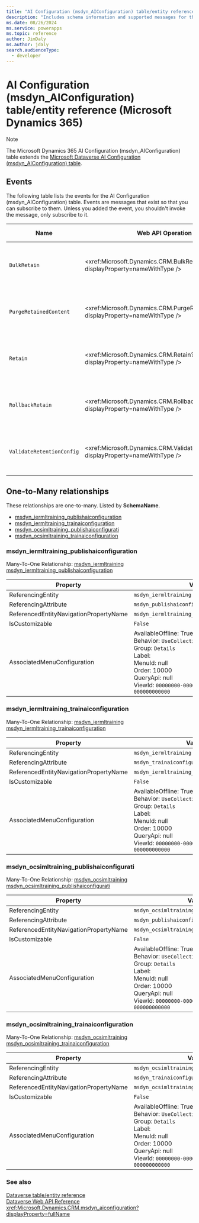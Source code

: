 ```yaml
---
title: "AI Configuration (msdyn_AIConfiguration) table/entity reference (Microsoft Dynamics 365)"
description: "Includes schema information and supported messages for the AI Configuration (msdyn_AIConfiguration) table/entity with Microsoft Dynamics 365."
ms.date: 08/26/2024
ms.service: powerapps
ms.topic: reference
author: JimDaly
ms.author: jdaly
search.audienceType: 
  - developer
---
```


# AI Configuration (msdyn_AIConfiguration) table/entity reference (Microsoft Dynamics 365)



> [!NOTE]
> The Microsoft Dynamics 365 AI Configuration (msdyn_AIConfiguration) table extends the [Microsoft Dataverse AI Configuration (msdyn_AIConfiguration) table](/power-apps/developer/data-platform/reference/entities/msdyn_aiconfiguration).


## Events

The following table lists the events for the AI Configuration (msdyn_AIConfiguration) table.
Events are messages that exist so that you can subscribe to them. Unless you added the event, you shouldn't invoke the message, only subscribe to it.

|Name|Web API Operation |SDK for .NET |
| ---- | ----- |----- |
| `BulkRetain`|<xref:Microsoft.Dynamics.CRM.BulkRetain?displayProperty=nameWithType /> |[Learn to use messages with the SDK for .NET](/power-apps/developer/data-platform/org-service/use-messages)|
| `PurgeRetainedContent`|<xref:Microsoft.Dynamics.CRM.PurgeRetainedContent?displayProperty=nameWithType /> |[Learn to use messages with the SDK for .NET](/power-apps/developer/data-platform/org-service/use-messages)|
| `Retain`|<xref:Microsoft.Dynamics.CRM.Retain?displayProperty=nameWithType /> |[Learn to use messages with the SDK for .NET](/power-apps/developer/data-platform/org-service/use-messages)|
| `RollbackRetain`|<xref:Microsoft.Dynamics.CRM.RollbackRetain?displayProperty=nameWithType /> |[Learn to use messages with the SDK for .NET](/power-apps/developer/data-platform/org-service/use-messages)|
| `ValidateRetentionConfig`|<xref:Microsoft.Dynamics.CRM.ValidateRetentionConfig?displayProperty=nameWithType /> |[Learn to use messages with the SDK for .NET](/power-apps/developer/data-platform/org-service/use-messages)|



## One-to-Many relationships

These relationships are one-to-many. Listed by **SchemaName**.

- [msdyn_iermltraining_publishaiconfiguration](#BKMK_msdyn_iermltraining_publishaiconfiguration)
- [msdyn_iermltraining_trainaiconfiguration](#BKMK_msdyn_iermltraining_trainaiconfiguration)
- [msdyn_ocsimltraining_publishaiconfigurati](#BKMK_msdyn_ocsimltraining_publishaiconfigurati)
- [msdyn_ocsimltraining_trainaiconfiguration](#BKMK_msdyn_ocsimltraining_trainaiconfiguration)

### <a name="BKMK_msdyn_iermltraining_publishaiconfiguration"></a> msdyn_iermltraining_publishaiconfiguration

Many-To-One Relationship: [msdyn_iermltraining msdyn_iermltraining_publishaiconfiguration](msdyn_iermltraining.md#BKMK_msdyn_iermltraining_publishaiconfiguration)

|Property|Value|
|---|---|
|ReferencingEntity|`msdyn_iermltraining`|
|ReferencingAttribute|`msdyn_publishaiconfiguration`|
|ReferencedEntityNavigationPropertyName|`msdyn_iermltraining_publishaiconfiguration`|
|IsCustomizable|`False`|
|AssociatedMenuConfiguration|AvailableOffline: True<br />Behavior: `UseCollectionName`<br />Group: `Details`<br />Label: <br />MenuId: null<br />Order: 10000<br />QueryApi: null<br />ViewId: `00000000-0000-0000-0000-000000000000`|

### <a name="BKMK_msdyn_iermltraining_trainaiconfiguration"></a> msdyn_iermltraining_trainaiconfiguration

Many-To-One Relationship: [msdyn_iermltraining msdyn_iermltraining_trainaiconfiguration](msdyn_iermltraining.md#BKMK_msdyn_iermltraining_trainaiconfiguration)

|Property|Value|
|---|---|
|ReferencingEntity|`msdyn_iermltraining`|
|ReferencingAttribute|`msdyn_trainaiconfiguration`|
|ReferencedEntityNavigationPropertyName|`msdyn_iermltraining_trainaiconfiguration`|
|IsCustomizable|`False`|
|AssociatedMenuConfiguration|AvailableOffline: True<br />Behavior: `UseCollectionName`<br />Group: `Details`<br />Label: <br />MenuId: null<br />Order: 10000<br />QueryApi: null<br />ViewId: `00000000-0000-0000-0000-000000000000`|

### <a name="BKMK_msdyn_ocsimltraining_publishaiconfigurati"></a> msdyn_ocsimltraining_publishaiconfigurati

Many-To-One Relationship: [msdyn_ocsimltraining msdyn_ocsimltraining_publishaiconfigurati](msdyn_ocsimltraining.md#BKMK_msdyn_ocsimltraining_publishaiconfigurati)

|Property|Value|
|---|---|
|ReferencingEntity|`msdyn_ocsimltraining`|
|ReferencingAttribute|`msdyn_publishaiconfiguration`|
|ReferencedEntityNavigationPropertyName|`msdyn_ocsimltraining_publishaiconfigurati`|
|IsCustomizable|`False`|
|AssociatedMenuConfiguration|AvailableOffline: True<br />Behavior: `UseCollectionName`<br />Group: `Details`<br />Label: <br />MenuId: null<br />Order: 10000<br />QueryApi: null<br />ViewId: `00000000-0000-0000-0000-000000000000`|

### <a name="BKMK_msdyn_ocsimltraining_trainaiconfiguration"></a> msdyn_ocsimltraining_trainaiconfiguration

Many-To-One Relationship: [msdyn_ocsimltraining msdyn_ocsimltraining_trainaiconfiguration](msdyn_ocsimltraining.md#BKMK_msdyn_ocsimltraining_trainaiconfiguration)

|Property|Value|
|---|---|
|ReferencingEntity|`msdyn_ocsimltraining`|
|ReferencingAttribute|`msdyn_trainaiconfiguration`|
|ReferencedEntityNavigationPropertyName|`msdyn_ocsimltraining_trainaiconfiguration`|
|IsCustomizable|`False`|
|AssociatedMenuConfiguration|AvailableOffline: True<br />Behavior: `UseCollectionName`<br />Group: `Details`<br />Label: <br />MenuId: null<br />Order: 10000<br />QueryApi: null<br />ViewId: `00000000-0000-0000-0000-000000000000`|



### See also

[Dataverse table/entity reference](../about-entity-reference.md)  
[Dataverse Web API Reference](/power-apps/developer/data-platform/webapi/reference/about)   
<xref:Microsoft.Dynamics.CRM.msdyn_aiconfiguration?displayProperty=fullName>
